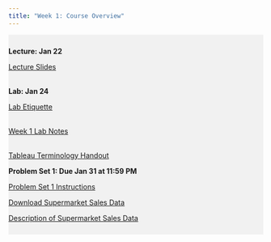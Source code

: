 ```yaml
---
title: "Week 1: Course Overview"
---
```


<div style="background-color:rgba(0, 0, 0, 0.0470588); text-align:left; vertical-align: middle; padding:10px 0;">

<b>Lecture: Jan 22</b> <br>

<a  href="/materials/unit_00/week_01/lecture_00_week_01.html" target="_blank">Lecture Slides</a> <br> <br>

<b>Lab: Jan 24</b> <br>

<a  href="/materials/unit_00/week_01/lab_etiquette.html" target="_blank">Lab Etiquette</a> <br> <br>

<a  href="/materials/unit_00/week_01/lab_00_week_01.html" target="_blank">Week 1 Lab Notes</a> <br> <br>

<a  href="/materials/unit_00/week_01/handout_00_week_01.html" target="_blank">Tableau Terminology Handout</a> <br>

<b>Problem Set 1: Due Jan 31 at 11:59 PM</b> <br>

<a  href="/materials/unit_00/week_01/ps1.html" target="_blank">Problem Set 1 Instructions</a> <br>

<a  href="/materials/unit_00/inputs/supermarket_sales.csv" download>Download Supermarket Sales Data</a> <br>

<a  href="/materials/unit_00/inputs/supermarketdata_describe.html" target="_blank">Description of Supermarket Sales Data</a>

</div>

<br> 